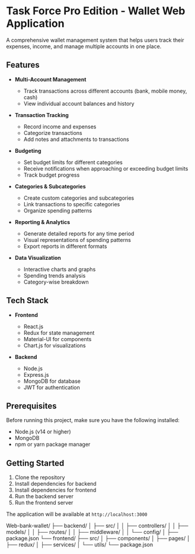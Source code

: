# Task Force Pro Edition - Wallet Web Application

A comprehensive wallet management system that helps users track their expenses, income, and manage multiple accounts in one place.

## Features

- **Multi-Account Management**
  - Track transactions across different accounts (bank, mobile money, cash)
  - View individual account balances and history

- **Transaction Tracking**
  - Record income and expenses
  - Categorize transactions
  - Add notes and attachments to transactions

- **Budgeting**
  - Set budget limits for different categories
  - Receive notifications when approaching or exceeding budget limits
  - Track budget progress

- **Categories & Subcategories**
  - Create custom categories and subcategories
  - Link transactions to specific categories
  - Organize spending patterns

- **Reporting & Analytics**
  - Generate detailed reports for any time period
  - Visual representations of spending patterns
  - Export reports in different formats

- **Data Visualization**
  - Interactive charts and graphs
  - Spending trends analysis
  - Category-wise breakdown

## Tech Stack

- **Frontend**
  - React.js
  - Redux for state management
  - Material-UI for components
  - Chart.js for visualizations

- **Backend**
  - Node.js
  - Express.js
  - MongoDB for database
  - JWT for authentication

## Prerequisites

Before running this project, make sure you have the following installed:
- Node.js (v14 or higher)
- MongoDB
- npm or yarn package manager

## Getting Started

1. Clone the repository
2. Install dependencies for backend
3. Install dependencies for frontend
4. Run the backend server
5. Run the frontend server

The application will be available at `http://localhost:3000`

Web-bank-wallet/
├── backend/
│ ├── src/
│ │ ├── controllers/
│ │ ├── models/
│ │ ├── routes/
│ │ ├── middleware/
│ │ └── config/
│ ├── package.json
└── frontend/
├── src/
│ ├── components/
│ ├── pages/
│ ├── redux/
│ ├── services/
│ └── utils/
└── package.json